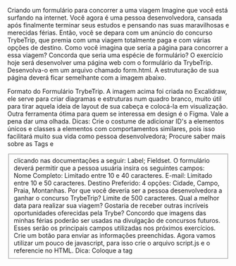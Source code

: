 Criando um formulário para concorrer a uma viagem
Imagine que você está surfando na internet. Você agora é uma pessoa desenvolvedora, cansada após finalmente terminar seus estudos e pensando nas suas maravilhosas e merecidas férias.
Então, você se depara com um anúncio do concurso TrybeTrip, que premia com uma viagem totalmente paga e com várias opções de destino. Como você imagina que seria a página para concorrer a essa viagem?
Concorda que seria uma espécie de formulário?
O exercício hoje será desenvolver uma página web com o formulário da TrybeTrip. Desenvolva-o em um arquivo chamado form.html. A estruturação de sua página deverá ficar semelhante com a imagem abaixo.

Formato do Formulário TrybeTrip.
A imagem acima foi criada no Excalidraw, ele serve para criar diagramas e estruturas num quadro branco, muito útil para tirar aquela ideia de layout de sua cabeça e colocá-la em visualização. Outra ferramenta ótima para quem se interessa em design é o Figma. Vale a pena dar uma olhada.
Dicas:
Crie o costume de adicionar ID's a elementos únicos e classes a elementos com comportamentos similares, pois isso facilitará muito sua vida como pessoa desenvolvedora;
Procure saber mais sobre as Tags <label> e <fieldset> clicando nas documentações a seguir:
Label;
Fieldset.
O formulário deverá permitir que a pessoa usuária insira os seguintes campos:
Nome Completo:
Limitado entre 10 e 40 caracteres.
E-mail:
Limitado entre 10 e 50 caracteres.
Destino Preferido:
4 opções: Cidade, Campo, Praia, Montanhas.
Por que você deveria ser a pessoa desenvolvedora a ganhar o concurso TrybeTrip?
Limite de 500 caracteres.
Qual a melhor data para realizar sua viagem?
Gostaria de receber outras incríveis oportunidades oferecidas pela Trybe?
Concordo que imagens das minhas férias poderão ser usadas na divulgação de concursos futuros.
Esses serão os principais campos utilizadas nos próximos exercícios.
Crie um botão para enviar as informações preenchidas.
Agora vamos utilizar um pouco de javascript, para isso crie o arquivo script.js e o referencie no HTML.
Dica: Coloque a tag <script> no final do seu body.
Interrompa o comportamento padrão do botão submit utilizando o método preventDefault(). Nossa amiga Carol Silva nos contou um pouco sobre como fazer isso, lembra?
Crie um botão que limpe as informações contidas nos campos;